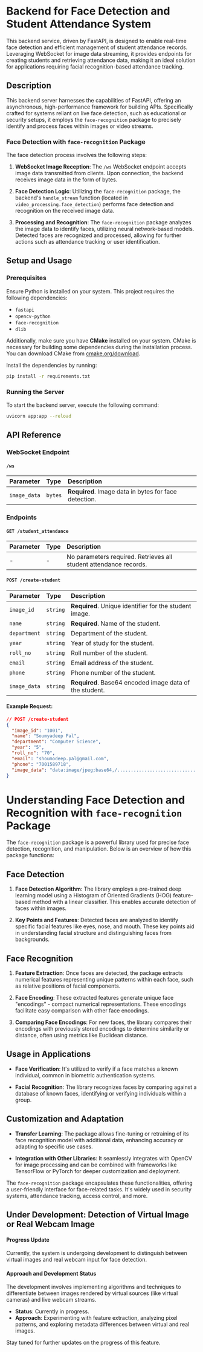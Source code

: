 # Backend for Face Detection and Student Attendance System

This backend service, driven by FastAPI, is designed to enable real-time face detection and efficient management of student attendance records. Leveraging WebSocket for image data streaming, it provides endpoints for creating students and retrieving attendance data, making it an ideal solution for applications requiring facial recognition-based attendance tracking.

## Description

This backend server harnesses the capabilities of FastAPI, offering an asynchronous, high-performance framework for building APIs. Specifically crafted for systems reliant on live face detection, such as educational or security setups, it employs the `face-recognition` package to precisely identify and process faces within images or video streams.

### Face Detection with `face-recognition` Package

The face detection process involves the following steps:

1. **WebSocket Image Reception**: The `/ws` WebSocket endpoint accepts image data transmitted from clients. Upon connection, the backend receives image data in the form of bytes.

2. **Face Detection Logic**: Utilizing the `face-recognition` package, the backend's `handle_stream` function (located in `video_processing.face_detection`) performs face detection and recognition on the received image data.

3. **Processing and Recognition**: The `face-recognition` package analyzes the image data to identify faces, utilizing neural network-based models. Detected faces are recognized and processed, allowing for further actions such as attendance tracking or user identification.

## Setup and Usage

### Prerequisites

Ensure Python is installed on your system. This project requires the following dependencies:

- `fastapi`
- `opencv-python`
- `face-recognition`
- `dlib`

Additionally, make sure you have **CMake** installed on your system. CMake is necessary for building some dependencies during the installation process. You can download CMake from [cmake.org/download](https://cmake.org/download/).

Install the dependencies by running:

```bash
pip install -r requirements.txt
```
### Running the Server

To start the backend server, execute the following command:

```bash
uvicorn app:app --reload
```
## API Reference

### WebSocket Endpoint

#### `/ws`

| Parameter     | Type       | Description                           |
| :------------ | :--------- | :------------------------------------ |
| `image_data`  | `bytes`    | **Required**. Image data in bytes for face detection. |

### Endpoints

#### `GET /student_attendance`

| Parameter     | Type       | Description                           |
| :------------ | :--------- | :------------------------------------ |
| -             | -          | No parameters required. Retrieves all student attendance records. |

#### `POST /create-student`

| Parameter     | Type       | Description                           |
| :------------ | :--------- | :------------------------------------ |
| `image_id`    | `string`   | **Required**. Unique identifier for the student image. |
| `name`        | `string`   | **Required**. Name of the student. |
| `department`  | `string`   | Department of the student. |
| `year`        | `string`   | Year of study for the student. |
| `roll_no`     | `string`   | Roll number of the student. |
| `email`       | `string`   | Email address of the student. |
| `phone`       | `string`   | Phone number of the student. |
| `image_data`  | `string`   | **Required**. Base64 encoded image data of the student. |

#### Example Request:

```json
// POST /create-student
{
  "image_id": "1001",
  "name": "Soumyadeep Pal",
  "department": "Computer Science",
  "year": "5",
  "roll_no": "70",
  "email": "shoumodeep.pal@gmail.com",
  "phone": "7001589718",
  "image_data": "data:image/jpeg;base64,/..................................."
}

```


# Understanding Face Detection and Recognition with `face-recognition` Package

The `face-recognition` package is a powerful library used for precise face detection, recognition, and manipulation. Below is an overview of how this package functions:

## Face Detection

1. **Face Detection Algorithm**: The library employs a pre-trained deep learning model using a Histogram of Oriented Gradients (HOG) feature-based method with a linear classifier. This enables accurate detection of faces within images.

2. **Key Points and Features**: Detected faces are analyzed to identify specific facial features like eyes, nose, and mouth. These key points aid in understanding facial structure and distinguishing faces from backgrounds.

## Face Recognition

1. **Feature Extraction**: Once faces are detected, the package extracts numerical features representing unique patterns within each face, such as relative positions of facial components.

2. **Face Encoding**: These extracted features generate unique face "encodings" - compact numerical representations. These encodings facilitate easy comparison with other face encodings.

3. **Comparing Face Encodings**: For new faces, the library compares their encodings with previously stored encodings to determine similarity or distance, often using metrics like Euclidean distance.

## Usage in Applications

- **Face Verification**: It's utilized to verify if a face matches a known individual, common in biometric authentication systems.

- **Facial Recognition**: The library recognizes faces by comparing against a database of known faces, identifying or verifying individuals within a group.

## Customization and Adaptation

- **Transfer Learning**: The package allows fine-tuning or retraining of its face recognition model with additional data, enhancing accuracy or adapting to specific use cases.

- **Integration with Other Libraries**: It seamlessly integrates with OpenCV for image processing and can be combined with frameworks like TensorFlow or PyTorch for deeper customization and deployment.

The `face-recognition` package encapsulates these functionalities, offering a user-friendly interface for face-related tasks. It's widely used in security systems, attendance tracking, access control, and more.

## Under Development: Detection of Virtual Image or Real Webcam Image

#### Progress Update

Currently, the system is undergoing development to distinguish between virtual images and real webcam input for face detection.

#### Approach and Development Status

The development involves implementing algorithms and techniques to differentiate between images rendered by virtual sources (like virtual cameras) and live webcam streams.

- **Status**: Currently in progress.
- **Approach**: Experimenting with feature extraction, analyzing pixel patterns, and exploring metadata differences between virtual and real images.

Stay tuned for further updates on the progress of this feature.

